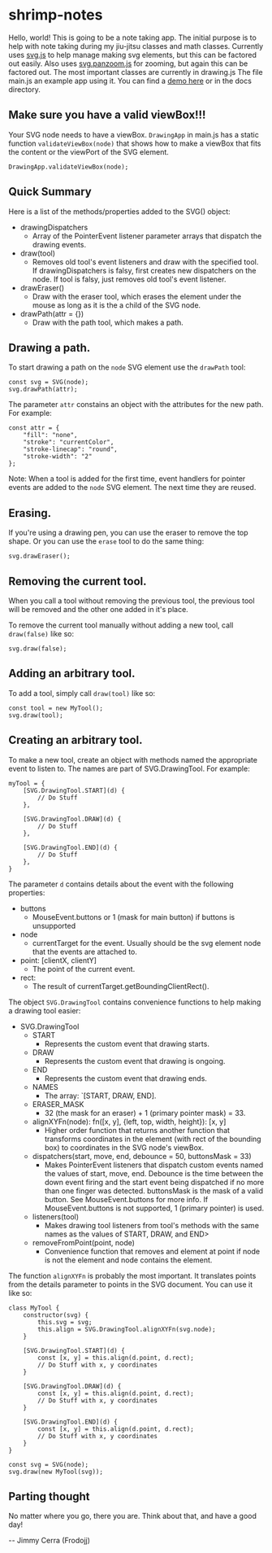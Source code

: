 # shrimp-notes

Hello, world! This is going to be a note taking app. The initial purpose is to
help with note taking during my jiu-jitsu classes and math classes. Currently
uses [svg.js](https://github.com/svgdotjs/svg.js) to help manage making svg
elements, but this can be factored out easily. Also uses 
[svg.panzoom.js](https://github.com/svgdotjs/svg.panzoom.js) for zooming, but
again this can be factored out. The most important classes are currently in
drawing.js The file main.js an example app using it. You can find a
[demo here](https://frodojj.github.io/shrimp-notes/) or in the docs directory.

## Make sure you have a valid viewBox!!!

Your SVG node needs to have a viewBox. `DrawingApp` in main.js has a static
function `validateViewBox(node)` that shows how to make a viewBox that fits the
content or the viewPort of the SVG element.

```
DrawingApp.validateViewBox(node);
```

## Quick Summary

Here is a list of the methods/properties added to the SVG() object:

- drawingDispatchers
	- Array of the PointerEvent listener parameter arrays that dispatch the
	  drawing events.
- draw(tool)
	- Removes old tool's event listeners and draw with the specified tool. If 
	  drawingDispatchers is falsy, first creates new dispatchers on the node.
	  If tool is falsy, just removes old tool's event listener.
- drawEraser()
	- Draw with the eraser tool, which erases the element under the mouse
	  as long as it is the a child of the SVG node.
- drawPath(attr = {})
	- Draw with the path tool, which makes a path.

## Drawing a path.

To start drawing a path on the `node` SVG element use the `drawPath` tool:

```
const svg = SVG(node);
svg.drawPath(attr);
```

The parameter `attr` constains an object with the attributes for the new path.
For example:

```
const attr = {
	"fill": "none",
	"stroke": "currentColor",
	"stroke-linecap": "round",
	"stroke-width": "2"
};
```

Note: When a tool is added for the first time, event handlers for pointer
events are added to the `node` SVG element. The next time they are reused.

## Erasing.

If you're using a drawing pen, you can use the eraser to remove the top shape.
Or you can use the `erase` tool to do the same thing:

```
svg.drawEraser();
```

## Removing the current tool.

When you call a tool without removing the previous tool, the previous tool will
be removed and the other one added in it's place.

To remove the current tool manually without adding a new tool, call
`draw(false)` like so:

```
svg.draw(false);
```

## Adding an arbitrary tool.

To add a tool, simply call `draw(tool)` like so:

```
const tool = new MyTool();
svg.draw(tool);
```

## Creating an arbitrary tool.

To make a new tool, create an object with methods named the appropriate 
event to listen to. The names are part of SVG.DrawingTool. For example:

```
myTool = {
	[SVG.DrawingTool.START](d) {
		// Do Stuff
	},

	[SVG.DrawingTool.DRAW](d) {
		// Do Stuff
	},
	
	[SVG.DrawingTool.END](d) {
		// Do Stuff
	},
}
```

The parameter `d` contains details about the event with the following
properties:

- buttons
	- MouseEvent.buttons or 1 (mask for main button) if buttons is unsupported
- node
	- currentTarget for the event. Usually should be the svg element node that
	  the events are attached to.
- point: \[clientX, clientY]
	- The point of the current event.
- rect:
	- The result of currentTarget.getBoundingClientRect().

The object `SVG.DrawingTool` contains convenience functions to help making a
drawing tool easier:
 
- SVG.DrawingTool
	- START
		- Represents the custom event that drawing starts.
	- DRAW
		- Represents the custom event that drawing is ongoing.
    - END
		- Represents the custom event that drawing ends.
	- NAMES
		- The array: `[START, DRAW, END].
	- ERASER_MASK
		- 32 (the mask for an eraser) + 1 (primary pointer mask) = 33.
    - alignXYFn(node): fn(\[x, y], {left, top, width, height}): \[x, y]
		- Higher order function that returns another function that transforms
		  coordinates in the element (with rect of the bounding box) to
		  coordinates in the SVG node's viewBox.
	- dispatchers(start, move, end, debounce = 50, buttonsMask = 33)
		- Makes PointerEvent listeners that dispatch custom events named the
		  values of start, move, end. Debounce is the time between the down
		  event firing and the start event being dispatched if no more than
		  one finger was detected. buttonsMask is the mask of a valid button.
		  See MouseEvent.buttons for more info. If MouseEvent.buttons is not
		  supported, 1 (primary pointer) is used.
	- listeners(tool)
		- Makes drawing tool listeners from tool's methods with the same names
		  as the values of START, DRAW, and END>
	- removeFromPoint(point, node)
		- Convenience function that removes and element at point if node
		  is not the element and node contains the element.

The function `alignXYFn` is probably the most important. It translates points
from the details parameter to points in the SVG document. You can use it like
so:

```
class MyTool {
	constructor(svg) {
		this.svg = svg;
		this.align = SVG.DrawingTool.alignXYFn(svg.node);
	}
	
	[SVG.DrawingTool.START](d) {
		const [x, y] = this.align(d.point, d.rect);
		// Do Stuff with x, y coordinates
	}

	[SVG.DrawingTool.DRAW](d) {
		const [x, y] = this.align(d.point, d.rect);
		// Do Stuff with x, y coordinates
	}
	
	[SVG.DrawingTool.END](d) {
		const [x, y] = this.align(d.point, d.rect);
		// Do Stuff with x, y coordinates
	}
}

const svg = SVG(node);
svg.draw(new MyTool(svg));

```

## Parting thought

No matter where you go, there you are. Think about that, and have a good day!

-- Jimmy Cerra (Frodojj)
